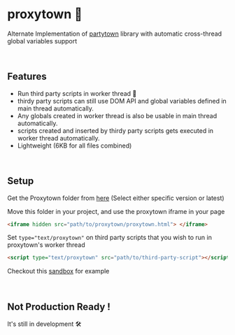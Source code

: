 # proxytown 🎉

Alternate Implementation of [partytown](https://github.com/BuilderIO/partytown) library with automatic cross-thread global variables support

<br/>

## Features

- Run third party scripts in worker thread 🥳
- thirdy party scripts can still use DOM API and global variables defined in main thread automatically.
- Any globals created in worker thread is also be usable in main thread automatically.
- scripts created and inserted by thirdy party scripts gets executed in worker thread automatically.
- Lightweight (6KB for all files combined)

<br/>

## Setup

Get the Proxytown folder from [here](https://kj1rqk.csb.app/) (Select either specific version or latest)

Move this folder in your project, and use the proxytown iframe in your page

```html
<iframe hidden src="path/to/proxytown/proxytown.html"> </iframe>
```

Set `type="text/proxytown"` on third party scripts that you wish to run in proxytown's worker thread

```html
<script type="text/proxytown" src="path/to/third-party-script"></script>
```

Checkout this [sandbox](https://codesandbox.io/s/7ebxo6?file=/index.html) for example

<br/>

## Not Production Ready !

It's still in development 🛠
